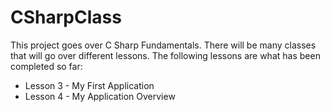 # CSharpClass

This project goes over C Sharp Fundamentals. There will be many classes that will go over different lessons. The following lessons are what has been completed so far:

- Lesson 3 - My First Application 
- Lesson 4 - My Application Overview